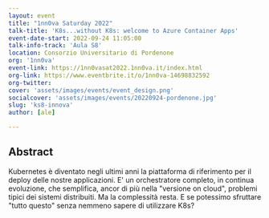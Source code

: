 ```yaml
---
layout: event
title: "1nn0va Saturday 2022"
talk-title: 'K8s...without K8s: welcome to Azure Container Apps'
event-date-start: 2022-09-24 11:05:00
talk-info-track: 'Aula S8'
location: Consorzio Universitario di Pordenone
org: '1nn0va'
event-link: https://1nn0vasat2022.1nn0va.it/index.html
org-link: https://www.eventbrite.it/o/1nn0va-14698832592
org-twitter:
cover: 'assets/images/events/event_design.png'
socialcover: 'assets/images/events/20220924-pordenone.jpg'
slug: 'ks8-innova'
author: [ale]

---
```

## Abstract
Kubernetes è diventato negli ultimi anni la piattaforma di riferimento per il deploy delle nostre applicazioni. E' un orchestratore completo, in continua evoluzione, che semplifica, ancor di più nella "versione on cloud", problemi tipici dei sistemi distribuiti. Ma la complessità resta. E se potessimo sfruttare "tutto questo" senza nemmeno sapere di utilizzare K8s?
 